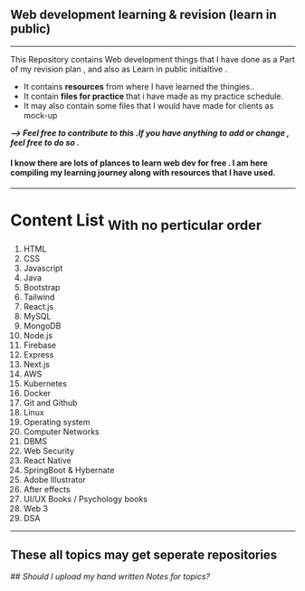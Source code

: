 <h2>Web development learning & revision (learn in public)</h2>
<hr/>
<p>This Repository contains Web development things that I have done as a Part of my revision plan , and also as Learn in public initialtive .</p>
<ul>
<li>It contains <strong>resources</strong> from  where I have learned the thingies..</li>
  <li>It contain <strong>files for practice </strong>that i have made as my practice schedule.</li>
  <li>It may also contain some files that I would have made for clients as mock-up</li>
</ul>
<p><strong><em> --> Feel free to contribute to this .If you have anything to add or change , feel free to do so . </em></strong></p> 
<h4>I know there are lots of plances to learn web dev for free . I am here compiling my learning journey along with resources that I have used.</h4>
<hr>
  <h1>Content List <sub> With no perticular order</sub></h1>
  <ol>
    <li> HTML</li>
    <li> CSS</li>
    <li> Javascript </li>
    <li> Java </li>
    <li> Bootstrap</li>
    <li> Tailwind </li>
    <li> React.js </li>
    <li> MySQL</li>
    <li> MongoDB </li>
    <li> Node.js </li>
    <li> Firebase </li>
    <li> Express </li>
    <li> Next.js</li>
    <li> AWS </li>
    <li> Kubernetes </li>
    <li> Docker </li>
    <li> Git and Github </li>
    <li> Linux </li>
    <li> Operating system </li>
    <li> Computer Networks </li>
    <li> DBMS </li>
    <li> Web Security </li>
    <li> React Native </li>
    <li> SpringBoot & Hybernate </li>
    <li> Adobe Illustrator </li>
    <li> After effects </li>
    <li> UI/UX Books / Psychology books </li>
    <li> Web 3 </li>
    <li> DSA </li>
  </ol>
  <hr>
  <h2> These all topics may get seperate repositories </h2>
  ## <i>Should I upload my hand written Notes for topics? </i><br>
